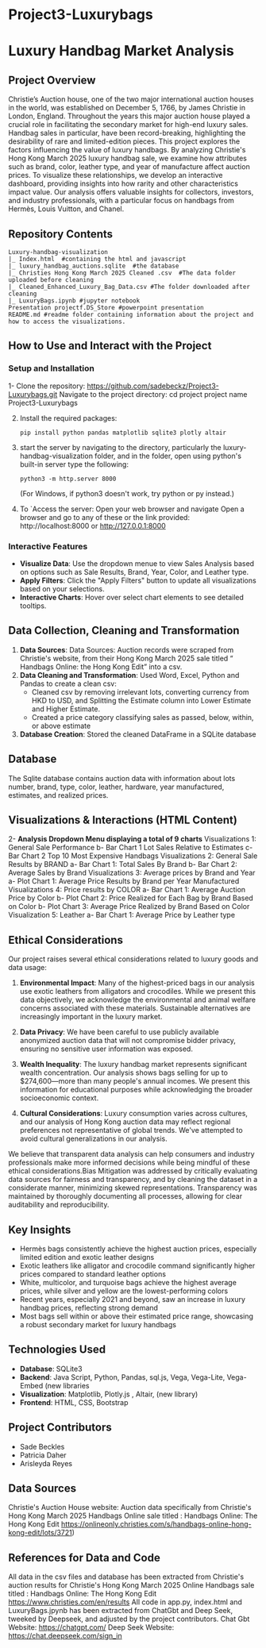 # Project3-Luxurybags
# Luxury Handbag Market Analysis


## Project Overview
Christie’s Auction house, one of the two major international auction houses in the world, was established on December 5, 1766, by James Christie in London, England. Throughout the years this major auction house played a crucial role in facilitating the secondary market for high-end luxury sales. Handbag sales in particular, have been record-breaking, highlighting the desirability of rare and limited-edition pieces.
This project explores the factors influencing the value of luxury handbags. By analyzing Christie's Hong Kong March 2025 luxury handbag sale, we examine how attributes such as brand, color, leather type, and year of manufacture affect auction prices.
To visualize these relationships, we develop an interactive dashboard, providing insights into how rarity and other characteristics impact value.
Our analysis offers valuable insights for collectors, investors, and industry professionals, with a particular focus on handbags from Hermès, Louis Vuitton, and Chanel.


## Repository Contents
```
Luxury-handbag-visualization
|_ Index.html  #containing the html and javascript
|_ luxury_handbag_auctions.sqlite  #the database
|_ Christies Hong Kong March 2025 Cleaned .csv  #The data folder uploaded before cleaning
|_ Cleaned_Enhanced_Luxury_Bag_Data.csv #The folder downloaded after cleaning
|_ LuxuryBags.ipynb #jupyter notebook
Presentation projectf.DS_Store #powerpoint presentation
README.md #readme folder containing information about the project and how to access the visualizations. 
```
## How to Use and Interact with the Project


### Setup and Installation
1- Clone the repository: https://github.com/sadebeckz/Project3-Luxurybags.git
Navigate to the project directory: cd project project name Project3-Luxurybags


2. Install the required packages:
   ```
   pip install python pandas matplotlib sqlite3 plotly altair
   ```
3. start the server by navigating to the directory, particularly the luxury-handbag-visualization folder, and in the folder, open using python's built-in server type the following:
   ```
   python3 -m http.server 8000
   ```
   (For Windows, if python3 doesn't work, try python or py instead.)

4. To `Access the server: Open your web browser and navigate 
Open a browser and go to any of these or the link provided:
http://localhost:8000 or http://127.0.0.1:8000

### Interactive Features
- **Visualize Data**: Use the dropdown menue to view Sales Analysis based on options such as Sale Results, Brand, Year, Color, and Leather type. 
- **Apply Filters**: Click the "Apply Filters" button to update all visualizations based on your selections.
- **Interactive Charts**: Hover over select chart elements to see detailed tooltips.


## Data Collection, Cleaning  and Transformation
1. **Data Sources**: Data Sources: Auction records were scraped from Christie's website, from their Hong Kong March 2025 sale titled “ Handbags Online: the Hong Kong Edit” into a csv.
2. **Data Cleaning and Transformation**: Used Word, Excel, Python and Pandas to create a clean csv:
   - Cleaned csv by removing irrelevant lots, converting currency from HKD to USD, and Splitting the Estimate column into Lower Estimate and Higher Estimate. ​
   - Created a price category classifying sales as passed, below, within, or above estimate
3. **Database Creation**: Stored the cleaned DataFrame in a SQLite database


## Database
The Sqlite database contains auction data with information about lots number, brand, type, color, leather, hardware, year manufactured, estimates, and realized prices.


## Visualizations & Interactions  (HTML Content)   

2- **Analysis Dropdown Menu displaying a total of 9 charts**
Visualizations 1: General Sale Performance
b- Bar Chart 1 Lot Sales Relative to Estimates
c- Bar Chart 2 Top 10 Most Expensive Handbags
Visualizations 2: General Sale Results by BRAND
	a- Bar Chart 1: Total Sales By Brand 
	b- Bar Chart 2: Average Sales by Brand
Visualizations 3: Average prices by Brand and Year
	a- Plot Chart 1: Average Price Results by Brand per Year Manufactured
Visualizations 4: Price results by COLOR
	a- Bar Chart 1: Average Auction Price by Color
	b- Plot Chart 2: Price Realized for Each Bag by Brand Based on Color
	b- Plot Chart 3: Average Price Realized by Brand Based on Color
Visualization 5: Leather
   a- Bar Chart 1: Average Price by Leather type


## Ethical Considerations


Our project raises several ethical considerations related to luxury goods and data usage:


1. **Environmental Impact**: Many of the highest-priced bags in our analysis use exotic leathers from alligators and crocodiles. While we present this data objectively, we acknowledge the environmental and animal welfare concerns associated with these materials. Sustainable alternatives are increasingly important in the luxury market.


2. **Data Privacy**: We have been careful to  use publicly available anonymized auction data that will not compromise bidder privacy, ensuring no sensitive user information was exposed.


3. **Wealth Inequality**: The luxury handbag market represents significant wealth concentration. Our analysis shows bags selling for up to $274,600—more than many people's annual incomes. We present this information for educational purposes while acknowledging the broader socioeconomic context.


4. **Cultural Considerations**: Luxury consumption varies across cultures, and our analysis of Hong Kong auction data may reflect regional preferences not representative of global trends. We've attempted to avoid cultural generalizations in our analysis.


We believe that transparent data analysis can help consumers and industry professionals make more informed decisions while being mindful of these ethical considerations.Bias Mitigation was addressed by critically evaluating data sources for fairness and transparency, and by cleaning the dataset in a considerate manner, minimizing skewed representations. Transparency was maintained by thoroughly documenting all processes, allowing for clear auditability and reproducibility.


## Key Insights
- Hermès bags consistently achieve the highest auction prices, especially limited edition and exotic leather designs
- Exotic leathers like alligator and crocodile command significantly higher prices compared to standard leather options
- White, multicolor, and turquoise bags achieve the highest average prices, while silver and yellow are the lowest-performing colors
- Recent years, especially 2021 and beyond, saw an increase in luxury handbag prices, reflecting strong demand
- Most bags sell within or above their estimated price range, showcasing a robust secondary market for luxury handbags


## Technologies Used
- **Database**: SQLite3
- **Backend**: Java Script, Python, Pandas, sql.js, Vega, Vega-Lite, Vega-Embed  (new libraries
- **Visualization**: Matplotlib, Plotly.js , Altair,  (new library)
- **Frontend**: HTML, CSS, Bootstrap

## Project Contributors
- Sade Beckles
- Patricia Daher
- Arisleyda Reyes

## Data Sources
Christie's Auction House website: 
Auction data specifically from Christie's Hong Kong March 2025 Handbags Online sale titled : Handbags Online: The Hong Kong Edit https://onlineonly.christies.com/s/handbags-online-hong-kong-edit/lots/3721)


## References for Data and Code
All data in the csv files and database has been extracted from Christie's auction results for Christie's Hong Kong March 2025 Online Handbags sale titled : Handbags Online: The Hong Kong Edit  https://www.christies.com/en/results
All code in app.py, index.html and LuxuryBags.jpynb has been extracted from ChatGbt and Deep Seek, tweeked by Deepseek, and adjusted by the project contributors.
Chat Gbt Website: https://chatgpt.com/
Deep Seek Website: https://chat.deepseek.com/sign_in








